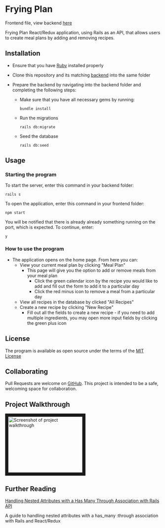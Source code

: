 # Frying Plan

Frontend file, view backend [here](https://github.com/rebeccahickson/frying-plan-backend)

Frying Plan React/Redux application, using Rails as an API, that allows users to create meal plans by adding and removing recipes.

## Installation

- Ensure that you have [Ruby](https://www.ruby-lang.org/en/downloads/) installed properly
- Clone this repository and its matching [backend](https://github.com/rebeccahickson/frying-plan-backend) into the same folder
- Prepare the backend by navigating into the backend folder and completing the following steps:

  - Make sure that you have all necessary gems by running:

    ```
    bundle install
    ```

  - Run the migrations

    ```
    rails db:migrate
    ```

  - Seed the database

    ```
    rails db:seed
    ```

## Usage

### Starting the program

To start the server, enter this command in your backend folder:

```
rails s
```

To open the application, enter this command in your frontend folder:

```
npm start
```

You will be notified that there is already already something running on the port, which is expected. To continue, enter:

```
y
```

### How to use the program

- The application opens on the home page. From here you can:
  - View your current meal plan by clicking "Meal Plan"
    - This page will give you the option to add or remove meals from your meal plan
      - Click the green calendar icon by the recipe you would like to add and fill out the form to add it to a particular day
      - Click the red minus icon to remove a meal from a particular day
  - View all recipes in the database by clicked "All Recipes"
  - Create a new recipe by clicking "New Recipe"
    - Fill out all the fields to create a new recipe - if you need to add multiple ingredients, you may open more input fields by clicking the green plus icon

## License

The program is available as open source under the terms of the [MIT License](https://opensource.org/licenses/MIT)

## Collaborating

Pull Requests are welcome on [GitHub](https://github.com/rebeccahickson/frying-plan-frontend). This project is intended to be a safe, welcoming space for collaboration.

## Project Walkthrough

<a href="https://youtu.be/qSS3lEykFlE
" target="_blank"><img src="http://img.youtube.com/vi/qSS3lEykFlE/0.jpg" 
alt="Screenshot of project walkthrough" width="240" height="180" border="10" /></a>

## Further Reading

[Handling Nested Attributes with a Has Many Through Association with Rails API](https://levelup.gitconnected.com/handling-nested-attributes-with-a-has-many-through-association-with-rails-api-f91729547ea5)

A guide to handling nested attributes with a has_many :through association with Rails and React/Redux
